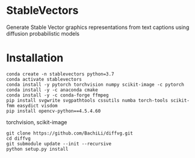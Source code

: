 # StableVectors

Generate Stable Vector graphics representations from text captions using diffusion probabilistic models

# Installation

```
conda create -n stablevectors python=3.7
conda activate stablevectors
conda install -y pytorch torchvision numpy scikit-image -c pytorch
conda install -y -c anaconda cmake
conda install -y -c conda-forge ffmpeg
pip install svgwrite svgpathtools cssutils numba torch-tools scikit-fmm easydict visdom
pip install opencv-python==4.5.4.60
```

torchvision, scikit-image

```
git clone https://github.com/BachiLi/diffvg.git
cd diffvg
git submodule update --init --recursive
python setup.py install
```
